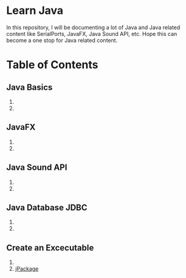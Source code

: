 # Learn Java
In this repository, I will be documenting a lot of Java and Java related
content like SerialPorts, JavaFX, Java Sound API, etc. Hope this can
become a one stop for Java related content.

# Table of Contents

## Java Basics
1.
2.

## JavaFX
1.
2.

## Java Sound API
1.
2.


## Java Database JDBC
1.
2.

## Create an Excecutable
1. 
2. [jPackage](jPackage.md)
